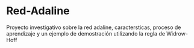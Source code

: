 # Red-Adaline

Proyecto investigativo sobre la red adaline, caractersticas, proceso de aprendizaje y un ejemplo de demostración
utilizando la regla de Widrow-Hoff
